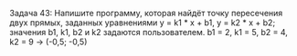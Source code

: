 Задача 43: Напишите программу, которая найдёт точку пересечения двух прямых, заданных уравнениями y = k1 * x + b1, y = k2 * x + b2; значения b1, k1, b2 и k2 задаются пользователем.
b1 = 2, k1 = 5, b2 = 4, k2 = 9 -> (-0,5; -0,5)